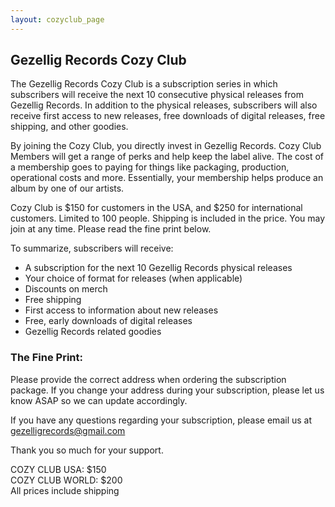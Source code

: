 ```yaml
---
layout: cozyclub_page
---
```

## Gezellig Records Cozy Club

The Gezellig Records Cozy Club is a subscription series in which subscribers will receive the next 10 consecutive physical releases from Gezellig Records. In addition to the physical releases, subscribers will also receive first access to new releases, free downloads of digital releases, free shipping, and other goodies.

By joining the Cozy Club, you directly invest in Gezellig Records. Cozy Club Members will get a range of perks and help keep the label alive. The cost of a membership goes to paying for things like packaging, production, operational costs and more. Essentially, your membership helps produce an album by one of our artists.

Cozy Club is $150 for customers in the USA, and $250 for international customers. Limited to 100 people. Shipping is included in the price. You may join at any time. Please read the fine print below.


To summarize, subscribers will receive:

*   A subscription for the next 10 Gezellig Records physical releases
*   Your choice of format for releases (when applicable)
*   Discounts on merch
*   Free shipping
*   First access to information about new releases
*   Free, early downloads of digital releases
*   Gezellig Records related goodies


### The Fine Print:

Please provide the correct address when ordering the subscription package. If you change your address during your subscription, please let us know ASAP so we can update accordingly.

If you have any questions regarding your subscription, please email us at gezelligrecords@gmail.com

Thank you so much for your support.

COZY CLUB USA: $150  
COZY CLUB WORLD: $200  
All prices include shipping  
